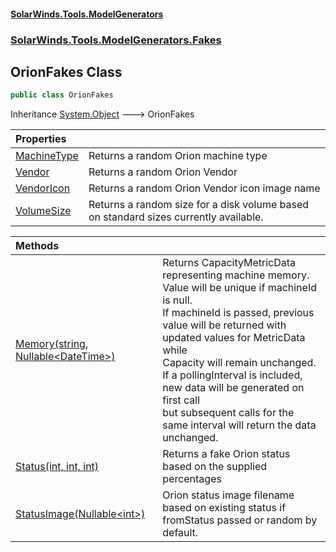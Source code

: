 #### [SolarWinds.Tools.ModelGenerators](index.md 'index')
### [SolarWinds.Tools.ModelGenerators.Fakes](index.md#SolarWinds.Tools.ModelGenerators.Fakes 'SolarWinds.Tools.ModelGenerators.Fakes')

## OrionFakes Class

```csharp
public class OrionFakes
```

Inheritance [System.Object](https://docs.microsoft.com/en-us/dotnet/api/System.Object 'System.Object') &#129106; OrionFakes

| Properties | |
| :--- | :--- |
| [MachineType](OrionFakes.MachineType.md 'SolarWinds.Tools.ModelGenerators.Fakes.OrionFakes.MachineType') | Returns a random Orion machine type |
| [Vendor](OrionFakes.Vendor.md 'SolarWinds.Tools.ModelGenerators.Fakes.OrionFakes.Vendor') | Returns a random Orion Vendor |
| [VendorIcon](OrionFakes.VendorIcon.md 'SolarWinds.Tools.ModelGenerators.Fakes.OrionFakes.VendorIcon') | Returns a random Orion Vendor icon image name |
| [VolumeSize](OrionFakes.VolumeSize.md 'SolarWinds.Tools.ModelGenerators.Fakes.OrionFakes.VolumeSize') | Returns a random size for a disk volume based on standard sizes currently available. |

| Methods | |
| :--- | :--- |
| [Memory(string, Nullable&lt;DateTime&gt;)](OrionFakes.Memory(string,Nullable_DateTime_).md 'SolarWinds.Tools.ModelGenerators.Fakes.OrionFakes.Memory(string, System.Nullable<System.DateTime>)') | Returns CapacityMetricData representing machine memory. Value will be unique if machineId is null.<br/>If machineId is passed, previous value will be returned with updated values for MetricData while<br/>Capacity will remain unchanged. If a pollingInterval is included, new data will be generated on first call<br/>but subsequent calls for the same interval will return the data unchanged. |
| [Status(int, int, int)](OrionFakes.Status(int,int,int).md 'SolarWinds.Tools.ModelGenerators.Fakes.OrionFakes.Status(int, int, int)') | Returns a fake Orion status based on the supplied percentages |
| [StatusImage(Nullable&lt;int&gt;)](OrionFakes.StatusImage(Nullable_int_).md 'SolarWinds.Tools.ModelGenerators.Fakes.OrionFakes.StatusImage(System.Nullable<int>)') | Orion status image filename based on existing status if fromStatus passed or random by default. |
